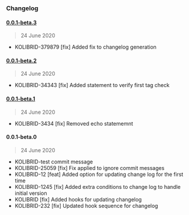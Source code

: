 ### Changelog

#### [0.0.1-beta.3](https://github.com/ravindrapalli33/release-it-testing/compare/0.0.1-beta.2...0.0.1-beta.3)

> 24 June 2020

- KOLIBRID-379879 [fix] Added fix to changelog generation

#### [0.0.1-beta.2](https://github.com/ravindrapalli33/release-it-testing/compare/0.0.1-beta.1...0.0.1-beta.2)

> 24 June 2020

- KOLIBRID-34343 [fix] Added statement to verify first tag check

#### [0.0.1-beta.1](https://github.com/ravindrapalli33/release-it-testing/compare/0.0.1-beta.0...0.0.1-beta.1)

> 24 June 2020

- KOLIBRID-3434 [fix] Removed echo statememnt

#### 0.0.1-beta.0

> 24 June 2020

- KOLIBRID-test commit message
- KOLIBRID-25059 [fix] Fix applied to ignore commit messages
- KOLIBRID-12 [feat] Added option for updating change log for the first time
- KOLIBRID-1245 [fix] Added extra conditions to change log to handle initial version
- KOLIBRID [fix] Added hooks for updating changelog
- KOLIBRID-232 [fix] Updated hook sequence for changelog

